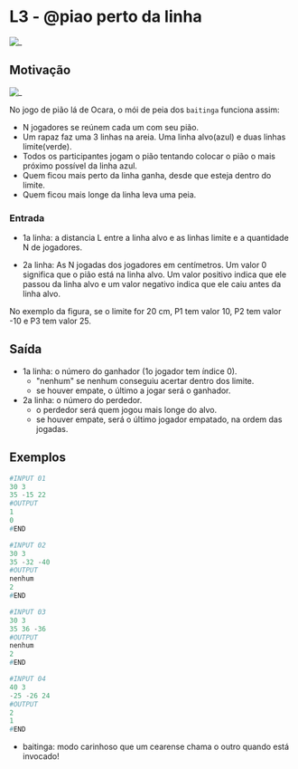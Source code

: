 # L3 - @piao perto da linha

![_](https://raw.githubusercontent.com/qxcodefup/arcade/master/base/piao/cover.jpg)

## Motivação

![_](https://raw.githubusercontent.com/qxcodefup/arcade/master/base/piao/jogo.png)

No jogo de pião lá de Ocara, o mói de peia dos `baitinga` funciona assim:

- N jogadores se reúnem cada um com seu pião.
- Um rapaz faz uma 3 linhas na areia. Uma linha alvo(azul) e duas linhas limite(verde).
- Todos os participantes jogam o pião tentando colocar o pião o mais próximo possível da linha azul.
- Quem ficou mais perto da linha ganha, desde que esteja dentro do limite.
- Quem ficou mais longe da linha leva uma peia.

### Entrada

- 1a linha: a distancia L entre a linha alvo e as linhas limite e a quantidade N de jogadores.

- 2a linha: As N jogadas dos jogadores em centímetros. Um valor 0 significa que o pião está na linha alvo. Um valor positivo indica que ele passou da linha alvo e um valor negativo indica que ele caiu antes da linha alvo.

No exemplo da figura, se o limite for 20 cm, P1 tem valor 10, P2 tem valor -10 e P3 tem valor 25.

## Saída

- 1a linha: o número do ganhador (1o jogador tem índice 0).
  - "nenhum" se nenhum conseguiu acertar dentro dos limite.
  - se houver empate, o último a jogar será o ganhador.
- 2a linha: o número do perdedor.
  - o perdedor será quem jogou mais longe do alvo.
  - se houver empate, será o último jogador empatado, na ordem das jogadas.

## Exemplos

``` py
#INPUT 01
30 3
35 -15 22
#OUTPUT
1
0
#END
```

```py
#INPUT 02
30 3
35 -32 -40
#OUTPUT
nenhum
2
#END
```

```py
#INPUT 03
30 3
35 36 -36
#OUTPUT
nenhum
2
#END
```

```py
#INPUT 04
40 3
-25 -26 24
#OUTPUT
2
1
#END
```

- baitinga: modo carinhoso que um cearense chama o outro quando está invocado!
